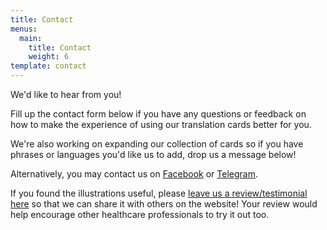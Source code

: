 ```yaml
---
title: Contact
menus:
  main:
    title: Contact
    weight: 6
template: contact
---
```

We'd like to hear from you!

Fill up the contact form below if you have any questions or feedback on how to make the experience of using our translation cards better for you. 

We're also working on expanding our collection of cards so if you have phrases or languages you'd like us to add, drop us a message below!

Alternatively, you may contact us on <a href="https://www.facebook.com/VisualAidSG/" target="_blank" rel="noopener">Facebook</a> or <a href="https://t.me/visualaid" target="_blank" rel="noopener">Telegram</a>.

If you found the illustrations useful, please <a href="https://forms.gle/kzFoGcxJrv8Qc92r5" target="_blank" rel="noopener">leave us a review/testimonial here</a> so that we can share it with others on the website! Your review would help encourage other healthcare professionals to try it out too.